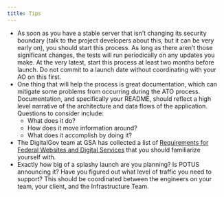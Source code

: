```yaml
---
title: Tips
---
```


* As soon as you have a stable server that isn’t changing its security boundary (talk to the project developers about this, but it can be very early on), you should start this process. As long as there aren’t those significant changes, the tests will run periodically on any updates you make. At the very latest, start this process at least two months before launch. Do not commit to a launch date without coordinating with your AO on this first.
* One thing that will help the process is great documentation, which can mitigate some problems from occurring during the ATO process. Documentation, and specifically your README, should reflect a high level narrative of the architecture and data flows of the application. Questions to consider include:
    * What does it do?
    * How does it move information around?
    * What does it accomplish by doing it?
* The DigitalGov team at GSA has collected a list of [Requirements for Federal Websites and Digital Services](http://www.digitalgov.gov/resources/checklist-of-requirements-for-federal-digital-services/) that you should familiarize yourself with.
* Exactly how big of a splashy launch are you planning? Is POTUS announcing it? Have you figured out what level of traffic you need to support? This should be coordinated between the engineers on your team, your client, and the Infrastructure Team.
